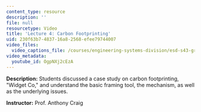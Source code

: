 ```yaml
---
content_type: resource
description: ''
file: null
resourcetype: Video
title: 'Lecture 4: Carbon Footprinting'
uid: 230f63b7-4837-16a8-2568-efee79744007
video_files:
  video_captions_file: /courses/engineering-systems-division/esd-s43-green-supply-chain-management-spring-2014/lecture-notes-and-videos/lecture-4-carbon-footprinting/OgpNXj2cEzA.vtt
video_metadata:
  youtube_id: OgpNXj2cEzA
---
```


**Description:** Students discussed a case study on carbon footprinting, "Widget Co," and understand the basic framing tool, the mechanism, as well as the underlying issues.

**Instructor:** Prof. Anthony Craig